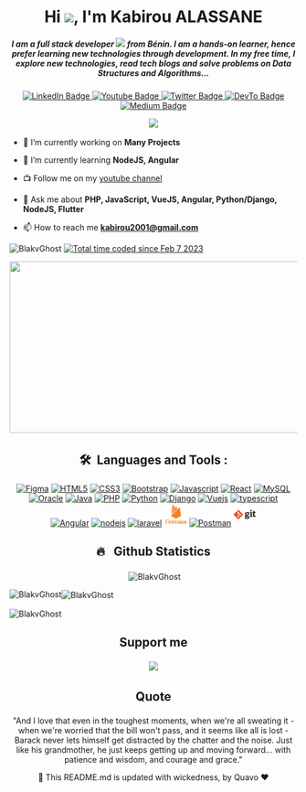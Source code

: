  
<h1 align="center">Hi <img src="https://media.giphy.com/media/hvRJCLFzcasrR4ia7z/giphy.gif" width="40">, I'm Kabirou ALASSANE</h1>
<h5 align="center">I am a full stack developer <img src="https://media.giphy.com/media/WUlplcMpOCEmTGBtBW/giphy.gif" width="30"> from Bénin. I am a hands-on learner, hence prefer learning new technologies through development. In my free time, I explore new technologies, read tech blogs and solve problems on Data Structures and Algorithms...</h5>

<div id="badges" align="center">
  <a href="https://www.linkedin.com/in/kabirou-alassane-11293524a" target="_blank" rel="noreferrer">
    <img src="https://img.shields.io/badge/LinkedIn-blue?style=for-the-badge&logo=linkedin&logoColor=white" alt="LinkedIn Badge"/>
  </a>
  <a href="https://www.youtube.com/@HyperText23" target="_blank" rel="noreferrer">
    <img src="https://img.shields.io/badge/YouTube-red?style=for-the-badge&logo=youtube&logoColor=white" alt="Youtube Badge"/>
  </a>
  <a href="https://www.twitter.com/BlakvGhost" target="_blank" rel="noreferrer">
    <img src="https://img.shields.io/badge/Twitter-blue?style=for-the-badge&logo=twitter&logoColor=white" alt="Twitter Badge"/>
  </a>
  <a href="https://dev.to/blakvghost" target="_blank" rel="noreferrer">
    <img src="https://img.shields.io/badge/Devto-yellow?style=for-the-badge&logo=dev.to&logoColor=white" alt="DevTo Badge"/>
  </a>
  <a href="https://blakvghost.medium.com" target="_blank" rel="noreferrer">
    <img src="https://img.shields.io/badge/medium-blue?style=for-the-badge&logo=medium&logoColor=white" alt="Medium Badge"/>
  </a>
</div>

<p align="center"><img src="https://media.giphy.com/media/M9gbBd9nbDrOTu1Mqx/giphy.gif" width="100"/></p>

- 🔭 I’m currently working on **Many Projects**

- 🌱 I’m currently learning **NodeJS, Angular**

- 📺 Follow me on my [youtube channel](https://youtube.com/@HyperText23)

- 💬 Ask me about **PHP, JavaScript, VueJS, Angular, Python/Django, NodeJS, Flutter**

- 📫 How to reach me **<kabirou2001@gmail.com>**

<p align="left"><img src="https://komarev.com/ghpvc/?username=BlakvGhost&label=Profile%20views&color=0e75b6&style=flat" alt="BlakvGhost" />
<a href="https://wakatime.com/@1344c5fe-3cc4-4e95-b3cf-d96afbad7bf6"><img src="https://wakatime.com/badge/user/1344c5fe-3cc4-4e95-b3cf-d96afbad7bf6.svg" alt="Total time coded since Feb 7 2023" /></a>
</p>

<p align="center"><img src="https://media.giphy.com/media/dWesBcTLavkZuG35MI/giphy.gif" width="600" height="300"  /></p>

## <p align="center">🛠 &nbsp;Languages and Tools :</p>

<p align="center">
<a href="https://www.figma.com/" target="_blank" rel="noreferrer"><img src="https://raw.githubusercontent.com/danielcranney/readme-generator/main/public/icons/skills/figma-colored.svg" width="36" height="36" alt="Figma" /></a>
<a href="https://developer.mozilla.org/en-US/docs/Glossary/HTML5" target="_blank" rel="noreferrer"><img src="https://raw.githubusercontent.com/danielcranney/readme-generator/main/public/icons/skills/html5-colored.svg" width="36" height="36" alt="HTML5" /></a>
<a href="https://www.w3.org/TR/CSS/#css" target="_blank" rel="noreferrer"><img src="https://raw.githubusercontent.com/danielcranney/readme-generator/main/public/icons/skills/css3-colored.svg" width="36" height="36" alt="CSS3" /></a>
<a href="https://getbootstrap.com/" target="_blank" rel="noreferrer"><img src="https://raw.githubusercontent.com/danielcranney/readme-generator/main/public/icons/skills/bootstrap-colored.svg" width="36" height="36" alt="Bootstrap" /></a>
<a href="https://developer.mozilla.org/en-US/docs/Web/JavaScript" target="_blank" rel="noreferrer"><img src="https://raw.githubusercontent.com/danielcranney/readme-generator/main/public/icons/skills/javascript-colored.svg" width="36" height="36" alt="Javascript" /></a>
<a href="https://reactjs.org/" target="_blank" rel="noreferrer"><img src="https://raw.githubusercontent.com/danielcranney/readme-generator/main/public/icons/skills/react-colored.svg" width="36" height="36" alt="React" /></a>
<a href="https://www.mysql.com/" target="_blank" rel="noreferrer"><img src="https://raw.githubusercontent.com/danielcranney/readme-generator/main/public/icons/skills/mysql-colored.svg" width="36" height="36" alt="MySQL" /></a>
<a href="https://www.oracle.com/uk/index.html" target="_blank" rel="noreferrer"><img src="https://raw.githubusercontent.com/danielcranney/readme-generator/main/public/icons/skills/oracle-colored.svg" width="36" height="36" alt="Oracle" /></a>
<a href="https://www.oracle.com/java/" target="_blank" rel="noreferrer"><img src="https://raw.githubusercontent.com/danielcranney/readme-generator/main/public/icons/skills/java-colored.svg" width="36" height="36" alt="Java" /></a>
<a href="https://www.php.net/" target="_blank" rel="noreferrer"><img src="https://raw.githubusercontent.com/danielcranney/readme-generator/main/public/icons/skills/php-colored.svg" width="36" height="36" alt="PHP" /></a>
<a href="https://www.python.org/" target="_blank" rel="noreferrer"><img src="https://raw.githubusercontent.com/danielcranney/readme-generator/main/public/icons/skills/python-colored.svg" width="36" height="36" alt="Python" /></a>
<a href="https://www.django.com/" target="_blank" rel="noreferrer"><img src="https://raw.githubusercontent.com/danielcranney/readme-generator/main/public/icons/skills/django-colored.svg" width="36" height="36" alt="Django" /></a>
<a href="https://www.vuejs.com/" target="_blank" rel="noreferrer"><img src="https://raw.githubusercontent.com/danielcranney/readme-generator/main/public/icons/skills/vuejs-colored.svg" width="36" height="36" alt="Vuejs" /></a>
<a href="https://www.django.com/" target="_blank" rel="noreferrer"><img src="https://raw.githubusercontent.com/danielcranney/readme-generator/main/public/icons/skills/typescript-colored.svg" width="36" height="36" alt="typescript" /></a>
<a href="https://www.angular.com/" target="_blank" rel="noreferrer"><img src="https://raw.githubusercontent.com/danielcranney/readme-generator/main/public/icons/skills/angularjs-colored.svg" width="36" height="36" alt="Angular" /></a>
<a href="https://www.nodejs.com/" target="_blank" rel="noreferrer"><img src="https://raw.githubusercontent.com/danielcranney/readme-generator/main/public/icons/skills/nodejs-colored.svg" width="36" height="36" alt="nodejs" /></a>
<a href="https://www.laravel.com/" target="_blank" rel="noreferrer"><img src="https://raw.githubusercontent.com/danielcranney/readme-generator/main/public/icons/skills/laravel-colored.svg" width="36" height="36" alt="laravel" /></a>
<a href="https://www.firebase.com/" target="_blank" rel="noreferrer"><img src="https://github.com/devicons/devicon/blob/master/icons/firebase/firebase-plain-wordmark.svg" title="Firebase" alt="Firebase" width="40" height="40"/></a>
<a href="https://www.postman.com/" target="_blank" rel="noreferrer"><img src="https://www.vectorlogo.zone/logos/getpostman/getpostman-icon.svg" title="Postman"  alt="Postman" width="40" height="40"/></a>
<a href="https://www.github.com/" target="_blank" rel="noreferrer"><img src="https://github.com/devicons/devicon/blob/master/icons/git/git-original-wordmark.svg" title="Git" **alt="Git" width="40" height="40"/></a>
</p>

## <p align="center">🔥 &nbsp; Github Statistics</p>

<p align="center">&nbsp;<img align="center" src="https://github-readme-stats.vercel.app/api?username=BlakvGhost&show_icons=true&theme=radical&count_private=true&include_all_commits=true" alt="BlakvGhost" /></p>

<p><img align="left" src="https://github-readme-stats.vercel.app/api/top-langs/?username=BlakvGhost&langs_count=10&theme=radical" alt="BlakvGhost" /></p>

<p><img align="center" src="https://github-readme-streak-stats.herokuapp.com/?user=BlakvGhost&theme=radical" alt="BlakvGhost" /></p>

<p><img align="center" src="https://github-readme-stats.vercel.app/api/wakatime?username=@BlakvGhost&theme=radical" alt="BlakvGhost" /></p>

## <p align="center">Support me</p>

<p align="center"><a href="https://www.buymeacoffee.com/kabiroualassane"><img src="https://cdn.buymeacoffee.com/buttons/v2/default-yellow.png" width="200" /></a></p>


## <p align="center">Quote</p>

<p align="center">"And I love that even in the toughest moments, when we're all sweating it - when we're worried that the bill won't pass, and it seems like all is lost - Barack never lets himself get distracted by the chatter and the noise. Just like his grandmother, he just keeps getting up and moving forward... with patience and wisdom, and courage and grace." </p>
<p align="center">🤖 This README.md is updated with wickedness, by Quavo ❤️</p>

